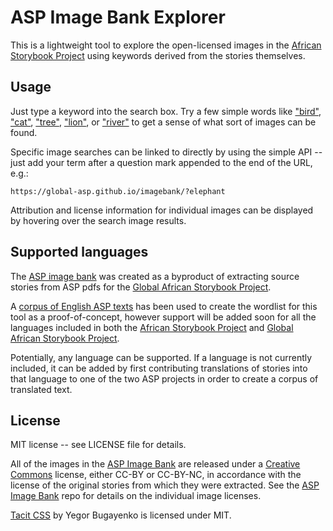 # ASP Image Bank Explorer 
This is a lightweight tool to explore the open-licensed images in the [African Storybook Project](http://africanstorybook.org/) using keywords derived from the stories themselves.

## Usage
Just type a keyword into the search box. Try a few simple words like ["bird"](https://global-asp.github.io/imagebank/?bird), ["cat"](https://global-asp.github.io/imagebank/?cat), ["tree"](https://global-asp.github.io/imagebank/?tree), ["lion"](https://global-asp.github.io/imagebank/?lion), or ["river"](https://global-asp.github.io/imagebank/?river) to get a sense of what sort of images can be found.

Specific image searches can be linked to directly by using the simple API -- just add your term after a question mark appended to the end of the URL, e.g.:

    https://global-asp.github.io/imagebank/?elephant

Attribution and license information for individual images can be displayed by hovering over the search image results.

## Supported languages
The [ASP image bank](https://github.com/global-asp/asp-imagebank) was created as a byproduct of extracting source stories from ASP pdfs for the [Global African Storybook Project](https://global-asp.github.io/).

A [corpus of English ASP texts](https://github.com/global-asp/asp-source) has been used to create the wordlist for this tool as a proof-of-concept, however support will be added soon for all the languages included in both the [African Storybook Project](http://africanstorybook.org/) and [Global African Storybook Project](https://global-asp.github.io/).

Potentially, any language can be supported. If a language is not currently included, it can be added by first contributing translations of stories into that language to one of the two ASP projects in order to create a corpus of translated text.

## License
MIT license -- see LICENSE file for details.

All of the images in the [ASP Image Bank](https://github.com/global-asp/asp-imagebank) are released under a [Creative Commons](https://creativecommons.org/) license, either CC-BY or CC-BY-NC, in accordance with the license of the original stories from which they were extracted. See the [ASP Image Bank](https://github.com/global-asp/asp-imagebank) repo for details on the individual image licenses.

[Tacit CSS](https://github.com/yegor256/tacit/) by Yegor Bugayenko is licensed under MIT.
